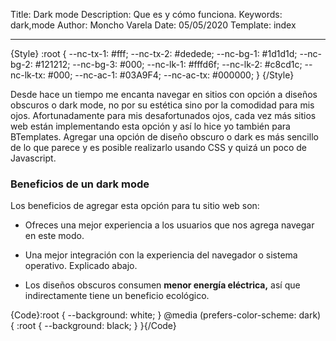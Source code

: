 Title: Dark mode
Description: Que es y cómo funciona.
Keywords: dark,mode
Author: Moncho Varela
Date: 05/05/2020
Template: index

----

{Style}
  :root {
    --nc-tx-1: #fff;
    --nc-tx-2: #dedede;
    --nc-bg-1: #1d1d1d;
    --nc-bg-2: #121212;
    --nc-bg-3: #000;
    --nc-lk-1: #fffd6f;
    --nc-lk-2: #c8cd1c;
    --nc-lk-tx: #000;
    --nc-ac-1: #03A9F4;
    --nc-ac-tx: #000000;
  }
{/Style}

Desde hace un tiempo me encanta navegar en sitios con opción a diseños obscuros o dark mode, no por su estética sino por la comodidad para mis ojos. Afortunadamente para mis desafortunados ojos, cada vez más sitios web están implementando esta opción y así lo hice yo también para BTemplates. Agregar una opción de diseño obscuro o dark es más sencillo de lo que parece y es posible realizarlo usando CSS y quizá un poco de Javascript.

### Beneficios de un dark mode

Los beneficios de agregar esta opción para tu sitio web son:

- Ofreces una mejor experiencia a los usuarios que nos agrega navegar en este modo.

- Una mejor integración con la experiencia del navegador o sistema operativo. Explicado abajo.

- Los diseños obscuros consumen **menor energía eléctrica,** así que indirectamente tiene un beneficio ecológico.


{Code}:root {
	--background: white;
}
@media (prefers-color-scheme: dark) {
    :root {
		--background: black;
    }
}{/Code}